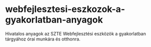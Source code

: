 # webfejlesztesi-eszkozok-a-gyakorlatban-anyagok
Hivatalos anyagok az SZTE Webfejlesztési eszközök a gyakorlatban tárgyához órai munkára és otthonra.
